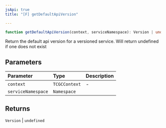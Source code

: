 ```yaml
---
jsApi: true
title: "[F] getDefaultApiVersion"

---
```

```ts
function getDefaultApiVersion(context, serviceNamespace): Version | undefined
```

Return the default api version for a versioned service. Will return undefined if one does not exist

## Parameters

| Parameter | Type | Description |
| :------ | :------ | :------ |
| `context` | `TCGCContext` | - |
| `serviceNamespace` | `Namespace` |  |

## Returns

`Version` \| `undefined`

